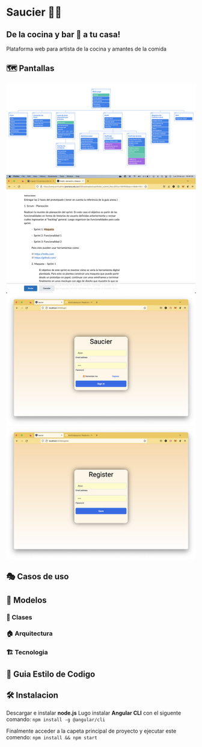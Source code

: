 # Saucier 👩‍🍳
## De la cocina y bar 🍻  a tu casa!
Plataforma web para artista de la cocina y amantes de la comida

## 🗺️ Pantallas

![](ImgREADME/Pantallas.png)
![](ImgREADME/home.png)
![](ImgREADME/login.png)
![](ImgREADME/register.png)

## 🎭 Casos de uso

## 🩻 Modelos
### 🧩 Clases
### 🏠 Arquitectura
### 🏗️ Tecnologia

## 🐩 Guia Estilo de Codigo

## 🛠️ Instalacion
Descargar e instalar **node.js**
Lugo instalar **Angular CLI** con el siguente comando:
``` npm install -g @angular/cli ```

Finalmente acceder a la capeta principal de proyecto y ejecutar este comendo:
``` npm install && npm start ```